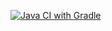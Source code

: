 [![Java CI with Gradle](https://github.com/LebedevNikolay/CardOrder1/actions/workflows/gradle.yml/badge.svg)](https://github.com/LebedevNikolay/CardOrder1/actions/workflows/gradle.yml)
